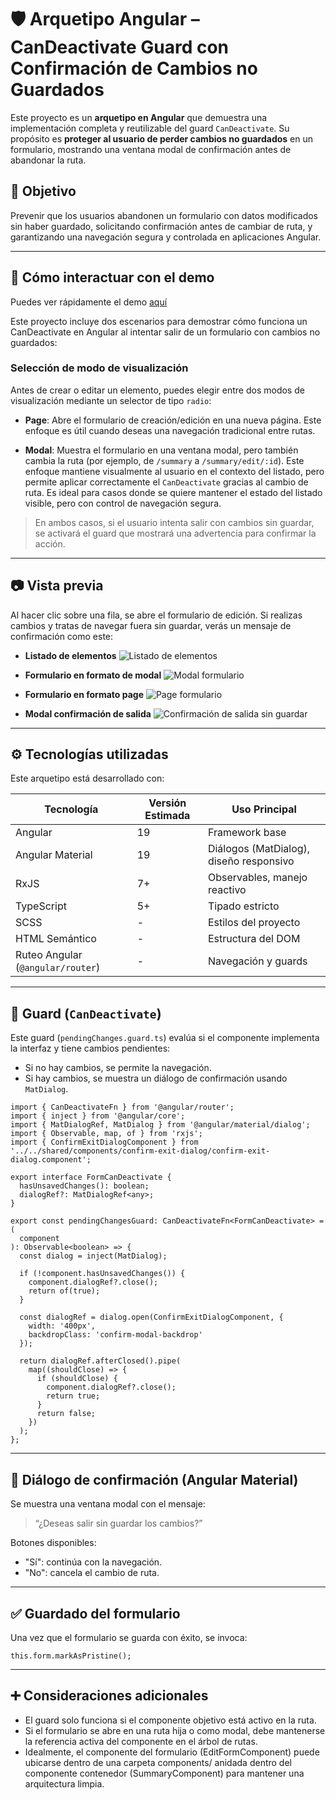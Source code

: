 # 🛡️ Arquetipo Angular – CanDeactivate Guard con Confirmación de Cambios no Guardados

Este proyecto es un **arquetipo en Angular** que demuestra una implementación completa y reutilizable del guard `CanDeactivate`. Su propósito es **proteger al usuario de perder cambios no guardados** en un formulario, mostrando una ventana modal de confirmación antes de abandonar la ruta.

## 📌 Objetivo

Prevenir que los usuarios abandonen un formulario con datos modificados sin haber guardado, solicitando confirmación antes de cambiar de ruta, y garantizando una navegación segura y controlada en aplicaciones Angular.

---

## 🧪 Cómo interactuar con el demo

Puedes ver rápidamente el demo [aquí](https://boterosalas.github.io/pending-changes-angular-guard/summary)

Este proyecto incluye dos escenarios para demostrar cómo funciona un CanDeactivate en Angular al intentar salir de un formulario con cambios no guardados:

### Selección de modo de visualización

Antes de crear o editar un elemento, puedes elegir entre dos modos de visualización mediante un selector de tipo `radio`:

- **Page**: Abre el formulario de creación/edición en una nueva página. Este enfoque es útil cuando deseas una navegación tradicional entre rutas.

- **Modal**: Muestra el formulario en una ventana modal, pero también cambia la ruta (por ejemplo, de `/summary` a `/summary/edit/:id`). Este enfoque mantiene visualmente al usuario en el contexto del listado, pero permite aplicar correctamente el `CanDeactivate` gracias al cambio de ruta. Es ideal para casos donde se quiere mantener el estado del listado visible, pero con control de navegación segura.

> En ambos casos, si el usuario intenta salir con cambios sin guardar, se activará el guard que mostrará una advertencia para confirmar la acción.

---

## 📷 Vista previa

Al hacer clic sobre una fila, se abre el formulario de edición. Si realizas cambios y tratas de navegar fuera sin guardar, verás un mensaje de confirmación como este:

- **Listado de elementos**
  ![Listado de elementos](./public/listado-elementos.png)

- **Formulario en formato de modal**
  ![Modal formulario](./public/modal-formulario.png)

- **Formulario en formato page**
  ![Page formulario](./public/page-formulario.png)

- **Modal confirmación de salida**
  ![Confirmación de salida sin guardar](./public/modal-confirmacion.png)

---

## ⚙️ Tecnologías utilizadas

Este arquetipo está desarrollado con:

| Tecnología                        | Versión Estimada | Uso Principal                           |
| --------------------------------- | ---------------- | --------------------------------------- |
| Angular                           | 19               | Framework base                          |
| Angular Material                  | 19               | Diálogos (MatDialog), diseño responsivo |
| RxJS                              | 7+               | Observables, manejo reactivo            |
| TypeScript                        | 5+               | Tipado estricto                         |
| SCSS                              | -                | Estilos del proyecto                    |
| HTML Semántico                    | -                | Estructura del DOM                      |
| Ruteo Angular (`@angular/router`) | -                | Navegación y guards                     |

---

## 🔐 Guard (`CanDeactivate`)

Este guard (`pendingChanges.guard.ts`) evalúa si el componente implementa la interfaz y tiene cambios pendientes:

- Si no hay cambios, se permite la navegación.
- Si hay cambios, se muestra un diálogo de confirmación usando `MatDialog`.

```
import { CanDeactivateFn } from '@angular/router';
import { inject } from '@angular/core';
import { MatDialogRef, MatDialog } from '@angular/material/dialog';
import { Observable, map, of } from 'rxjs';
import { ConfirmExitDialogComponent } from '../../shared/components/confirm-exit-dialog/confirm-exit-dialog.component';

export interface FormCanDeactivate {
  hasUnsavedChanges(): boolean;
  dialogRef?: MatDialogRef<any>;
}

export const pendingChangesGuard: CanDeactivateFn<FormCanDeactivate> = (
  component
): Observable<boolean> => {
  const dialog = inject(MatDialog);

  if (!component.hasUnsavedChanges()) {
    component.dialogRef?.close();
    return of(true);
  }

  const dialogRef = dialog.open(ConfirmExitDialogComponent, {
    width: '400px',
    backdropClass: 'confirm-modal-backdrop'
  });

  return dialogRef.afterClosed().pipe(
    map((shouldClose) => {
      if (shouldClose) {
        component.dialogRef?.close();
        return true;
      }
      return false;
    })
  );
};
```

---

## 💬 Diálogo de confirmación (Angular Material)

Se muestra una ventana modal con el mensaje:

> “¿Deseas salir sin guardar los cambios?”

Botones disponibles:

- "Sí": continúa con la navegación.
- "No": cancela el cambio de ruta.

---

## ✅ Guardado del formulario

Una vez que el formulario se guarda con éxito, se invoca:

```
this.form.markAsPristine();
```

---

## ➕ Consideraciones adicionales

- El guard solo funciona si el componente objetivo está activo en la ruta.
- Si el formulario se abre en una ruta hija o como modal, debe mantenerse la referencia activa del componente en el árbol de rutas.
- Idealmente, el componente del formulario (EditFormComponent) puede ubicarse dentro de una carpeta components/ anidada dentro del componente contenedor (SummaryComponent) para mantener una arquitectura limpia.
